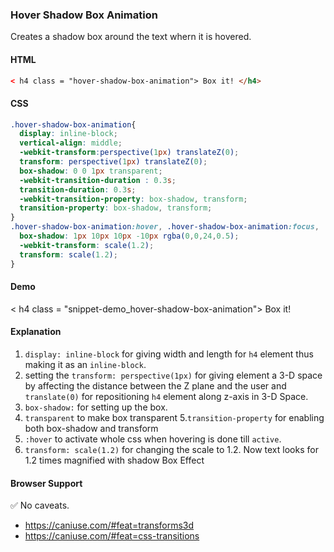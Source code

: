 ### Hover Shadow Box Animation


Creates a shadow box around the text whern it is hovered.

#### HTML

```html
< h4 class = "hover-shadow-box-animation"> Box it! </h4>
```

#### CSS

```css
.hover-shadow-box-animation{
  display: inline-block;
  vertical-align: middle;
  -webkit-transform:perspective(1px) translateZ(0);
  transform: perspective(1px) translateZ(0);
  box-shadow: 0 0 1px transparent;
  -webkit-transition-duration : 0.3s;
  transition-duration: 0.3s;
  -webkit-transition-property: box-shadow, transform;
  transition-property: box-shadow, transform;
}
.hover-shadow-box-animation:hover, .hover-shadow-box-animation:focus, .hover-shadow-box-animation:active{
  box-shadow: 1px 10px 10px -10px rgba(0,0,24,0.5);
  -webkit-transform: scale(1.2);
  transform: scale(1.2); 
}
```
#### Demo

<div class = "snippet-demo">
  < h4 class = "snippet-demo_hover-shadow-box-animation"> Box it! 
</h4>
</div>
                                                       
<style>
.snippet-demo_hover-shadow-box-animation{
  display: inline-block;
  color: #0087ca;
  vertical-align: middle;
  -webkit-transform:perspective(1px) translateZ(45);
  transform: perspective(1px) translateZ(45);
  box-shadow: 0 0 1px transparent;
  -webkit-transition-duration : 0.3s;
  transition-duration: 0.3s;
  -webkit-transition-property: box-shadow, transform;
  transition-property: box-shadow, transform;
}
.snippet-demo_hover-shadow-box-animation:hover, .snippet-demo_hover-shadow-box-animation:focus, .snippet-demo_hover-shadow-box-animation:active{
  box-shadow: 1px 10px 10px -10px rgba(0,0,24,0.1);
  -webkit-transform: scale(1.2);
  transform: scale(1.2); 
}                                                       
</style>                                


#### Explanation 

1. `display: inline-block`  for giving width and length for `h4` element thus making it as an `inline-block`.
2. setting the `transform: perspective(1px)` for giving element a 3-D space by affecting the distance between the Z plane and the user and `translate(0)` for repositioning `h4` element along z-axis in 3-D Space.
3. `box-shadow:` for setting up the box.
4. `transparent` to make box transparent 
5.`transition-property` for enabling both box-shadow and transform
6. `:hover` to activate whole css when hovering is done  till  `active`.
7. `transform: scale(1.2)` for changing the scale to 1.2. Now text looks for 1.2 times magnified with shadow Box Effect


#### Browser Support

<span class="snippet__support-note">✅ No caveats.</span>

* https://caniuse.com/#feat=transforms3d
* https://caniuse.com/#feat=css-transitions
